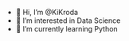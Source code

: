 - 👋 Hi, I’m @KiKroda
- 👀 I’m interested in Data Science
- 🌱 I’m currently learning Python


<!---
KiKroda/KiKroda is a ✨ special ✨ repository because its `README.md` (this file) appears on your GitHub profile.
You can click the Preview link to take a look at your changes.
--->
